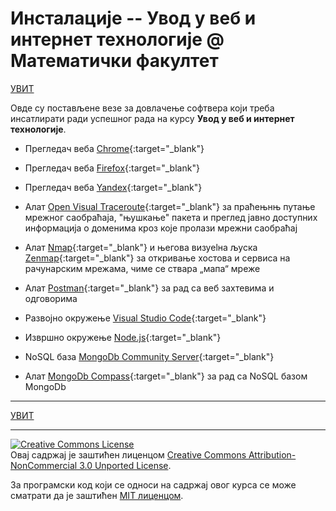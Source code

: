# Инсталације -- Увод у веб и интернет технологије @ Математички факултет

[УВИТ](/README.md)

Овде су постављене везе за довлачење софтвера који треба инсaтлирати ради успешног рада на курсу **Увод у веб и интернет технологије**.

* Прегледач веба [Chrome](https://www.google.com/chrome/){:target="_blank"}  

* Прегледач веба [Firefox](https://www.mozilla.org/sr/firefox/new/){:target="_blank"}

* Прегледач веба [Yandex](https://browser.yandex.com/){:target="_blank"}

* Алат [Open  Visual  Traceroute](https://visualtraceroute.net/){:target="_blank"} за праћењнњ путање мрежног саобраћаја, "њушкање" пакета и преглед јавно доступних информација о доменима кроз које пролази мрежни саобраћај

* Алат [Nmap](https://sr.wikipedia.org/wiki/%D0%9D%D0%BC%D0%B0%D0%BF){:target="_blank"} и његова визуеlна љуска [Zenmap](https://nmap.org/zenmap/){:target="_blank"} за откривање хостова и сервиса на рачунарским мрежама, чиме се ствара „мапа“ мреже

* Алат [Postman](https://www.getpostman.com/downloads/){:target="_blank"} за рад са веб захтевима и одговорима

* Развојно окружење [Visual Studio Code](https://code.visualstudio.com/download){:target="_blank"}

* Извршно окружење [Node.js](https://nodejs.org/en/){:target="_blank"}

* NoSQL база [MongoDb Community Server](https://www.mongodb.com/download-center?jmp=nav#community){:target="_blank"}

* Алат [MongoDb Compass](https://www.mongodb.com/products/compass){:target="_blank"} за рад са NoSQL базом MongoDb

---

[УВИТ](/README.md)

---

<a rel="license" href="http://creativecommons.org/licenses/by-nc/3.0/"><img alt="Creative Commons License" style="border-width:0" src="https://i.creativecommons.org/l/by-nc/3.0/88x31.png" /></a><br />Овај садржај је заштићен лиценцом <a rel="license" href="http://creativecommons.org/licenses/by-nc/3.0/">Creative Commons Attribution-NonCommercial 3.0 Unported License</a>.

За програмски код који се односи на садржај овог курса се може сматрати да је заштићен [MIT лиценцом](/LICENSE).